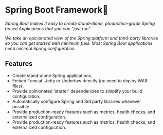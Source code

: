 # Spring Boot Framework🚀
*Spring Boot makes it easy to create stand-alone, production-grade Spring based Applications that you can "just run".*

*We take an opinionated view of the Spring platform and third-party libraries so you can get started with minimum fuss. Most Spring Boot applications need minimal Spring configuration.*

## Features

- Create stand-alone Spring applications.
- Embed Tomcat, Jetty or Undertow directly (no need to deploy WAR files).
- Provide opinionated 'starter' dependencies to simplify your build configuration.
- Automatically configure Spring and 3rd party libraries whenever possible.
- Provide production-ready features such as metrics, health checks, and externalized configuration.
- Provide production-ready features such as metrics, health checks, and externalized configuration.